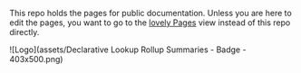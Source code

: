 This repo holds the pages for public documentation. Unless you are here to edit the pages, you want to go to the [lovely Pages](https://sfdo-community-sprints.github.io/DLRS-Documentation/) view instead of this repo directly.

![Logo](assets/Declarative Lookup Rollup Summaries - Badge - 403x500.png)
